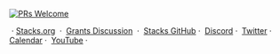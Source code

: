 [![PRs Welcome](https://img.shields.io/badge/PRs-welcome-orange.svg??style=for-the-badge&logo=bitcoin)](https://makeapullrequest.com)

&nbsp;&middot;&nbsp;[Stacks.org](https://stacks.org) &nbsp;&middot;&nbsp; [Grants Discussion](https://github.com/stacksgov/Stacks-Grant-Launchpad/discussions) &nbsp;&middot;&nbsp; [Stacks GitHub](https://github.com/stacks-network)&nbsp;&middot;&nbsp; [Discord](https://discord.gg/5usXsXSUAK)&nbsp;&middot;&nbsp; [Twitter](https://twitter.com/Stacks)&nbsp;&middot;&nbsp; [Calendar](https://community.stacks.org/events#calendar)&nbsp;&middot;&nbsp; [YouTube](https://www.youtube.com/c/Blockstack)&nbsp;&middot;&nbsp;
